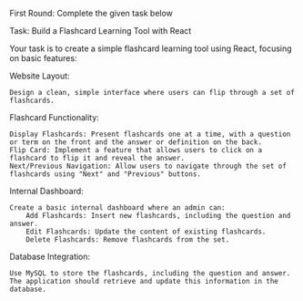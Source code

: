 First Round: Complete the given task below

Task: Build a Flashcard Learning Tool with React

Your task is to create a simple flashcard learning tool using React, focusing on basic features:

Website Layout:

    Design a clean, simple interface where users can flip through a set of flashcards.

Flashcard Functionality:

    Display Flashcards: Present flashcards one at a time, with a question or term on the front and the answer or definition on the back.
    Flip Card: Implement a feature that allows users to click on a flashcard to flip it and reveal the answer.
    Next/Previous Navigation: Allow users to navigate through the set of flashcards using "Next" and "Previous" buttons.

Internal Dashboard:

    Create a basic internal dashboard where an admin can:
        Add Flashcards: Insert new flashcards, including the question and answer.
        Edit Flashcards: Update the content of existing flashcards.
        Delete Flashcards: Remove flashcards from the set.

Database Integration:

    Use MySQL to store the flashcards, including the question and answer. The application should retrieve and update this information in the database.
